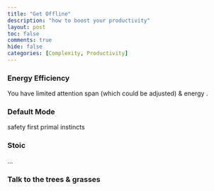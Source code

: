 ```yaml
---
title: "Get Offline"
description: "how to boost your productivity"
layout: post
toc: false
comments: true
hide: false
categories: [Complexity, Productivity]
---
```


### Energy Efficiency
You have limited attention span (which could be adjusted) & energy .
### Default Mode
safety first
primal instincts
### Stoic
...

### Talk to the trees & grasses


